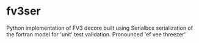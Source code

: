 # fv3ser
Python implementation of FV3 decore built using Serialbox serialization of the fortran model for 'unit' test validation. Pronounced 'ef vee threezer'

